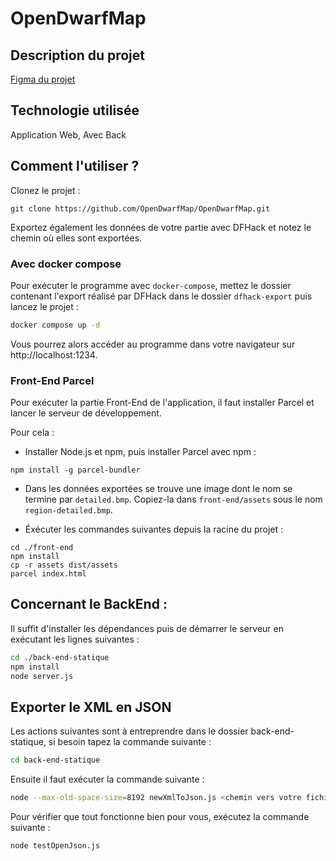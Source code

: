 # OpenDwarfMap

## Description du projet 

[Figma du projet](https://www.figma.com/file/GGiNC0kGp6J1DkIKIOtZxe/OpenDwarfMap?type=design&node-id=0%3A1&mode=design&t=sSov3rlpJNgLrshO-1)

## Technologie utilisée 

Application Web, Avec Back

## Comment l'utiliser ? 

Clonez le projet : 
```
git clone https://github.com/OpenDwarfMap/OpenDwarfMap.git
```

Exportez également les données de votre partie avec DFHack et notez le chemin où elles sont exportées.

### Avec docker compose

Pour exécuter le programme avec `docker-compose`, mettez le dossier contenant l'export réalisé par DFHack dans le dossier `dfhack-export` puis lancez le projet :

```bash
docker compose up -d
```

Vous pourrez alors accéder au programme dans votre navigateur sur http://localhost:1234.

### Front-End Parcel

Pour exécuter la partie Front-End de l'application, il faut installer Parcel et lancer le serveur de développement.

Pour cela :

- Installer Node.js et npm, puis installer Parcel avec npm :

```
npm install -g parcel-bundler
```

- Dans les données exportées se trouve une image dont le nom se termine par `detailed.bmp`. Copiez-la dans `front-end/assets` sous le nom `region-detailed.bmp`.

- Éxécuter les commandes suivantes depuis la racine du projet :

```
cd ./front-end
npm install
cp -r assets dist/assets
parcel index.html
```

## Concernant le BackEnd :

Il suffit d'installer les dépendances puis de démarrer le serveur en exécutant les lignes suivantes :

``` bash
cd ./back-end-statique
npm install
node server.js
```

## Exporter le XML en JSON
Les actions suivantes sont à entreprendre dans le dossier back-end-statique, si besoin tapez la commande suivante :
``` bash
cd back-end-statique
```

Ensuite il faut exécuter la commande suivante :
``` bash
node --max-old-space-size=8192 newXmlToJson.js <chemin vers votre fichier legends.xml>
```

Pour vérifier que tout fonctionne bien pour vous, exécutez la commande suivante :
``` bash
node testOpenJson.js
```
